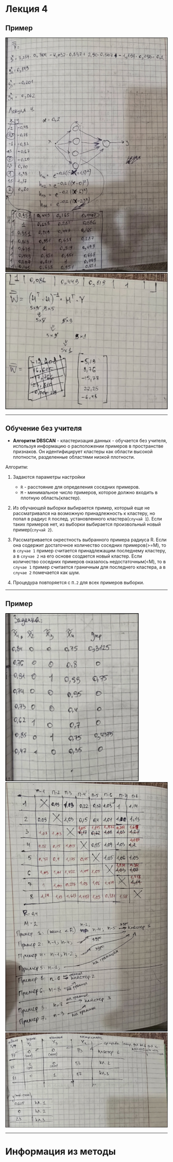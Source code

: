 # Лекция 4

## Пример

![gallery](pics/1.png)
![gallery](pics/2.png)

---

## Обучение без учителя

* **Алгоритм DBSCAN** - кластеризация данных - обучается без учителя, используя информацию о
  расположении примеров в пространстве признаков. Он идентифицирует кластеры как области высокой
  плотности, разделенные областями низкой плотности.

Алгоритм:

1. Задаются параметры настройки
    * `R` - расстояние для определения соседних примеров.
    * `M` - минимальное число примеров, которое должно входить в плотную область(кластер).

2. Из обучающей выборки выбирается пример, который еще не рассматривался на возможную принадлежность к
   кластеру, но попал в радиус `R` послед. установленного кластера(`случай 1`). Если таких примеров нет,
   из выборки выбирается произвольный новый пример(`случай 2`).

3. Рассматривается окрестность выбранного примера радиуса R. Если она содержит достаточное количество
   соседних примеров(>=M), то в `случае 1` пример считается принадлежащим последнему кластеру, а в `случае 2`
   на его основе создается новый кластер. Если количество соседних примеров оказалось недостаточным(<M),
   то в `случае 1` пример считается граничным для последнего кластера, а в `случае 2` помечается как
   шум.
4. Процедура повторяется с `П.2` для всех примеров выборки.

---

## Пример

![gallery](pics/3.png)
![gallery](pics/4.png)
![gallery](pics/5.png)

---

# Информация из методы
